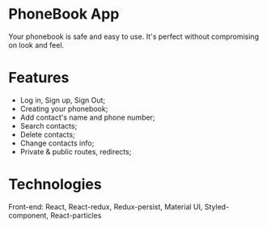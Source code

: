 # PhoneBook App
Your phonebook is safe and easy to use. It's perfect without compromising on look and feel.

# Features
- Log in, Sign up, Sign Out;
- Creating your phonebook;
- Add contact's name and phone number;
- Search contacts;
- Delete contacts;
- Change contacts info;
- Private & public routes, redirects;

# Technologies
Front-end: React, React-redux, Redux-persist, Material UI, Styled-component, React-particles
